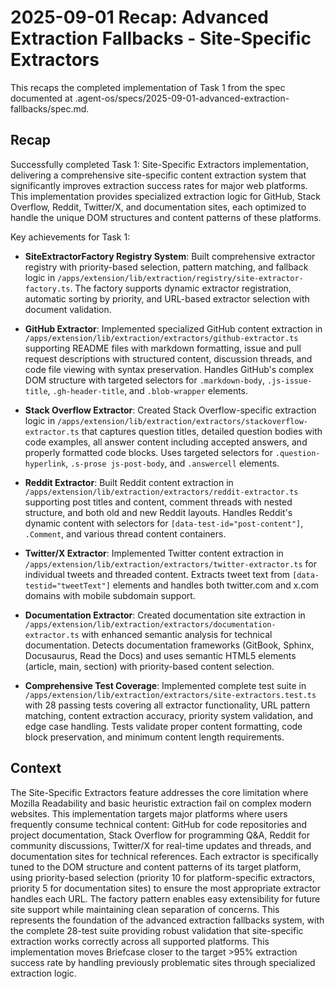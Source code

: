 # 2025-09-01 Recap: Advanced Extraction Fallbacks - Site-Specific Extractors

This recaps the completed implementation of Task 1 from the spec documented at .agent-os/specs/2025-09-01-advanced-extraction-fallbacks/spec.md.

## Recap

Successfully completed Task 1: Site-Specific Extractors implementation, delivering a comprehensive site-specific content extraction system that significantly improves extraction success rates for major web platforms. This implementation provides specialized extraction logic for GitHub, Stack Overflow, Reddit, Twitter/X, and documentation sites, each optimized to handle the unique DOM structures and content patterns of these platforms.

Key achievements for Task 1:

- **SiteExtractorFactory Registry System**: Built comprehensive extractor registry with priority-based selection, pattern matching, and fallback logic in `/apps/extension/lib/extraction/registry/site-extractor-factory.ts`. The factory supports dynamic extractor registration, automatic sorting by priority, and URL-based extractor selection with document validation.

- **GitHub Extractor**: Implemented specialized GitHub content extraction in `/apps/extension/lib/extraction/extractors/github-extractor.ts` supporting README files with markdown formatting, issue and pull request descriptions with structured content, discussion threads, and code file viewing with syntax preservation. Handles GitHub's complex DOM structure with targeted selectors for `.markdown-body`, `.js-issue-title`, `.gh-header-title`, and `.blob-wrapper` elements.

- **Stack Overflow Extractor**: Created Stack Overflow-specific extraction logic in `/apps/extension/lib/extraction/extractors/stackoverflow-extractor.ts` that captures question titles, detailed question bodies with code examples, all answer content including accepted answers, and properly formatted code blocks. Uses targeted selectors for `.question-hyperlink`, `.s-prose js-post-body`, and `.answercell` elements.

- **Reddit Extractor**: Built Reddit content extraction in `/apps/extension/lib/extraction/extractors/reddit-extractor.ts` supporting post titles and content, comment threads with nested structure, and both old and new Reddit layouts. Handles Reddit's dynamic content with selectors for `[data-test-id="post-content"]`, `.Comment`, and various thread content containers.

- **Twitter/X Extractor**: Implemented Twitter content extraction in `/apps/extension/lib/extraction/extractors/twitter-extractor.ts` for individual tweets and threaded content. Extracts tweet text from `[data-testid="tweetText"]` elements and handles both twitter.com and x.com domains with mobile subdomain support.

- **Documentation Extractor**: Created documentation site extraction in `/apps/extension/lib/extraction/extractors/documentation-extractor.ts` with enhanced semantic analysis for technical documentation. Detects documentation frameworks (GitBook, Sphinx, Docusaurus, Read the Docs) and uses semantic HTML5 elements (article, main, section) with priority-based content selection.

- **Comprehensive Test Coverage**: Implemented complete test suite in `/apps/extension/lib/extraction/extractors/site-extractors.test.ts` with 28 passing tests covering all extractor functionality, URL pattern matching, content extraction accuracy, priority system validation, and edge case handling. Tests validate proper content formatting, code block preservation, and minimum content length requirements.

## Context

The Site-Specific Extractors feature addresses the core limitation where Mozilla Readability and basic heuristic extraction fail on complex modern websites. This implementation targets major platforms where users frequently consume technical content: GitHub for code repositories and project documentation, Stack Overflow for programming Q&A, Reddit for community discussions, Twitter/X for real-time updates and threads, and documentation sites for technical references. Each extractor is specifically tuned to the DOM structure and content patterns of its target platform, using priority-based selection (priority 10 for platform-specific extractors, priority 5 for documentation sites) to ensure the most appropriate extractor handles each URL. The factory pattern enables easy extensibility for future site support while maintaining clean separation of concerns. This represents the foundation of the advanced extraction fallbacks system, with the complete 28-test suite providing robust validation that site-specific extraction works correctly across all supported platforms. This implementation moves Briefcase closer to the target >95% extraction success rate by handling previously problematic sites through specialized extraction logic.
